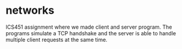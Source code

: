 # networks
ICS451 assignment where we made client and server program. The programs simulate a TCP handshake and the server is able to handle multiple client requests at the same time.
